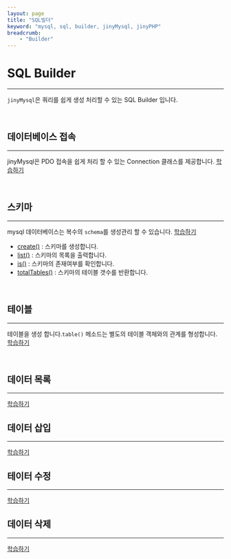 ```yaml
---
layout: page
title: "SQL빌더"
keyword: "mysql, sql, builder, jinyMysql, jinyPHP"
breadcrumb:
    - "Builder"
--- 
```


# SQL Builder
---
`jinyMysql`은 쿼리를 쉽게 생성 처리할 수 있는 SQL Builder 입니다.

<br>

## 데이터베이스 접속
---
jinyMysql은 PDO 접속을 쉽게 처리 할 수 있는 Connection 클래스를 제공합니다. [학습하기](connect)

<br>

## 스키마
---
mysql 데이터베이스는 복수의 `schema`를 생성관리 할 수 있습니다. [학습하기](schema)

* [create()](schema) : 스키마를 생성합니다.
* [list()](schema) : 스키마의 목록을 출력합니다.
* [is()](schema) : 스키마의 존재여부를 확인합니다.
* [totalTables()](schema) : 스키마의 테이블 갯수를 반환합니다.

<br>

## 테이블
---
테이블을 생성 합니다.`table()` 메소드는 별도의 테이블 객체와의 관계를 형성합니다. [학습하기](table)

<br>

## 데이터 목록
---
[학습하기](select)
<br>

## 데이터 삽입
---
[학습하기](insert)
<br>

## 테이터 수정
---
[학습하기](update)
<br>

## 데이터 삭제
---
[학습하기](delete)
<br>




